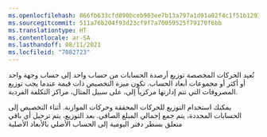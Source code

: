 ```yaml
---
ms.openlocfilehash: 866fb633cfd890bceb903ee7b13a797a1d91a02f4c1f51b1293a21a89024772d
ms.sourcegitcommit: 511a76b204f93d23cf9f7a70059525f79170f6bb
ms.translationtype: HT
ms.contentlocale: ar-SA
ms.lasthandoff: 08/11/2021
ms.locfileid: "7082723"
---
```

تُعيد الحركات المخصصة توزيع أرصدة الحسابات من حساب واحد إلى حساب وجهة واحد أو أكثر أو مجموعات أبعاد الحساب. تكون ميزة التخصيص ذات قيمة عندما يجب توزيع المصروفات التي تتم إدارتها مركزياً إلى، على سبيل المثال، مراكز التكلفة الفردية.

يمكنك استخدام التوزيع للحركات المحققة وحركات الموازنة. أثناء التخصيص إلى الحسابات المحددة، يتم جمع إجمالي المبلغ الصافي. بعد التوزيع، يتم ترحيل أي باقي متعلق بسطر دفتر اليومية إلى الحساب الأصلي بالأبعاد الأصلية

